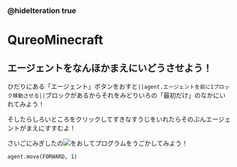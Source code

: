 ### @hideIteration true
# QureoMinecraft

## エージェントをなんほかまえにいどうさせよう！

ひだりにある「エージェント」ボタンをおすと``||agent.エージェントを前に1ブロック移動させる||``ブロックがあるからそれをみどりいろの「最初だけ」のなかにいれてみよう！

そしたらしろいところをクリックしてすきなすうじをいれたらそのぶんエージェントがまえにすすむよ！

さいごにみぎしたの![](https://raw.githubusercontent.com/camp-minecraft/TechkidsCampTutorial/master/images/playbutton.png)をおしてプログラムをうごかしてみよう！

```ghost
agent.move(FORWARD, 1)
```